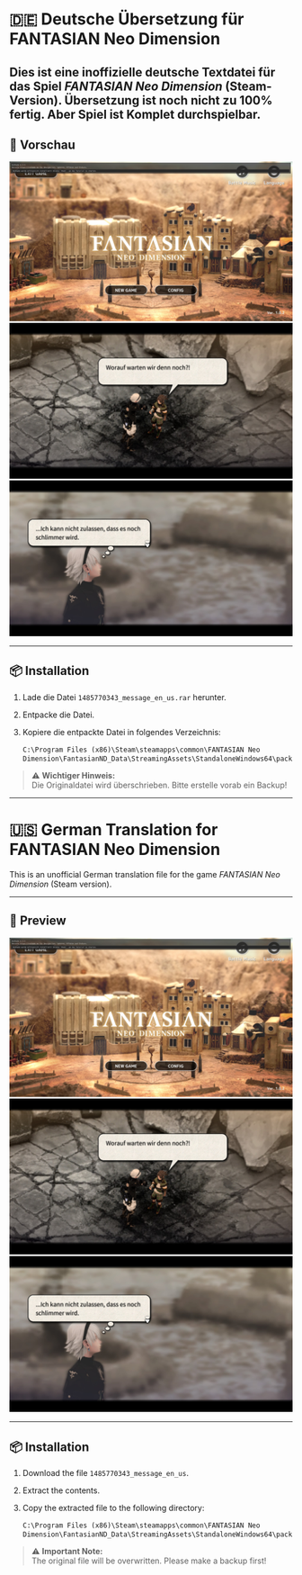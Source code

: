 # 🇩🇪 Deutsche Übersetzung für FANTASIAN Neo Dimension

Dies ist eine inoffizielle deutsche Textdatei für das Spiel _FANTASIAN Neo Dimension_ (Steam-Version).
Übersetzung ist noch nicht zu 100% fertig. Aber Spiel ist Komplet durchspielbar.
---

## 📸 Vorschau

![Screenshot 1](./screen1.jpg)
![Screenshot 2](./screen2.jpg)
![Screenshot 3](./screen3.jpg)


---

## 📦 Installation

1. Lade die Datei `1485770343_message_en_us.rar` herunter.
2. Entpacke die Datei.
3. Kopiere die entpackte Datei in folgendes Verzeichnis:

   ```
   C:\Program Files (x86)\Steam\steamapps\common\FANTASIAN Neo Dimension\FantasianND_Data\StreamingAssets\StandaloneWindows64\packA\asset
   ```

> ⚠️ **Wichtiger Hinweis:**  
> Die Originaldatei wird überschrieben. Bitte erstelle vorab ein Backup!

---

# 🇺🇸 German Translation for FANTASIAN Neo Dimension

This is an unofficial German translation file for the game _FANTASIAN Neo Dimension_ (Steam version).

---

## 📸 Preview

![Screenshot 1](./screen1.jpg)
![Screenshot 2](./screen2.jpg)
![Screenshot 3](./screen3.jpg)


---

## 📦 Installation

1. Download the file `1485770343_message_en_us`.
2. Extract the contents.
3. Copy the extracted file to the following directory:

   ```
   C:\Program Files (x86)\Steam\steamapps\common\FANTASIAN Neo Dimension\FantasianND_Data\StreamingAssets\StandaloneWindows64\packA\asset
   ```

> ⚠️ **Important Note:**  
> The original file will be overwritten. Please make a backup first!
